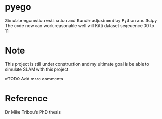 # pyego
Simulate egomotion estimation and Bundle adjustment by Python and Scipy
The code now can work reasonable well will Kitti dataset seqeuence 00 to 11

# Note
This project is still under construction and my ultimate goal is be able to simulate SLAM with this project

#TODO
Add more comments

# Reference
Dr Mike Tribou's PhD thesis